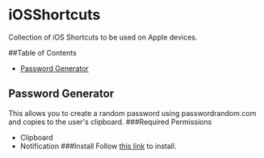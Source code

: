 # iOSShortcuts
Collection of iOS Shortcuts to be used on Apple devices.

##Table of Contents
* [Password Generator](-#password-generator)

## Password Generator
This allows you to create a random password using passwordrandom.com and copies to the user's clipboard.
###Required Permissions
* Clipboard
* Notification
###Install
Follow [this link](https://www.icloud.com/shortcuts/2a77580990ca4520bde1dc474e44454f) to install.
